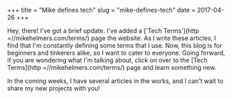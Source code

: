 +++
title = "Mike defines tech"
slug = "mike-defines-tech"
date = 2017-04-26
+++

Hey, there! I've got a brief update. I've added a ['Tech Terms'](http =//mikehelmers.com/terms/) page the website. As I write these articles, I find that I'm constantly defining some terms that I use. Now, this blog is for beginners and tinkerers alike, so I want to cater to everyone. Going forward, if you are wondering what I'm talking about, click on over to the [Tech Terms](http =//mikehelmers.com/terms/) page and learn something new.

In the coming weeks, I have several articles in the works, and I can't wait to share my new projects with you!
